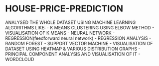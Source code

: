 # HOUSE-PRICE-PREDICTION
ANALYSED THE WHOLE DATASET USING MACHINE LEARNING ALGORITHMS LIKE:
      - K MEANS CLUSTERING USING ELBOW METHOD
      - VISUALISATION OF K MEANS
      - NEURAL NETWORK
      - REGRESSION(feedforward neural network)
      - REGRESSION ANALYSIS
      - RANDOM FOREST 
      - SUPPORT VECTOR MACHINE
      - VISUALISATION OF DATASET USING HEATMAP & VARIOUS DISTRIBUTION GRAPHS
      - PRINCIPAL COMPONENT ANALYSIS AND VISUALISATION OF IT
      - WORDCLOUD
